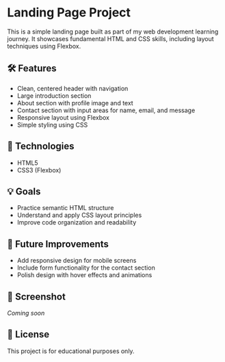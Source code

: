 # Landing Page Project

This is a simple landing page built as part of my web development learning journey. It showcases fundamental HTML and CSS skills, including layout techniques using Flexbox.

## 🛠️ Features

- Clean, centered header with navigation
- Large introduction section
- About section with profile image and text
- Contact section with input areas for name, email, and message
- Responsive layout using Flexbox
- Simple styling using CSS

## 📁 Technologies

- HTML5
- CSS3 (Flexbox)

## 💡 Goals

- Practice semantic HTML structure
- Understand and apply CSS layout principles
- Improve code organization and readability

## 🧪 Future Improvements

- Add responsive design for mobile screens
- Include form functionality for the contact section
- Polish design with hover effects and animations

## 📸 Screenshot

*Coming soon*

## 📄 License

This project is for educational purposes only.
